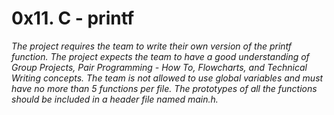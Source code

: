 # 0x11. C - printf

*The project requires the team to write their own version of the printf function. The project expects the team to have a good understanding of Group Projects, Pair Programming - How To, Flowcharts, and Technical Writing concepts. The team is not allowed to use global variables and must have no more than 5 functions per file. The prototypes of all the functions should be included in a header file named main.h.*
